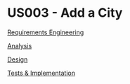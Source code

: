 # US003 - Add a City 

[Requirements Engineering](01.requirements-engineering/US003-requirements)

[Analysis](02.analysis/US003-analysis)

[Design](03.design/US003-design.md)

[Tests & Implementation](04.tests-and-implementation/US003-tests-and-implementation.md)

